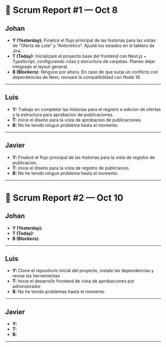 # 🧾 Scrum Report #1 — Oct 8

## Johan
- **Y (Yesterday):** Finalicé el flujo principal de las historias para las vistas de “Oferta de Lote” y “Anticrético”. Ajusté los estados en el tablero de Jira.  
- **T (Today):** Inicializaré el proyecto base del frontend con Next.js + TypeScript, configurando rutas y estructura de carpetas. Planeo dejar integrado el layout general.  
- **B (Blockers):** Ninguno por ahora. En caso de que surja un conflicto con dependencias de Next, revisaré la compatibilidad con Node 18.

---

## Luis
- **Y:** Trabaje en completar las historias para el registro e edicion de ofertas y la estructura para aprobacion de publicaciones.
- **T:** inicie el diseño para la vista de aprobacion de publicaciones.
- **B:** No he tenido ningun problema hasta el momento.

---

## Javier
- **Y:** Finalicé el flujo principal de las historias para la vista de registro de publicacion.
- **T:** inicie el diseño para la vista de registro de publicacion.
- **B:** No he tenido ningun problema hasta el momento.

---
# 🧾 Scrum Report #2 — Oct 10

## Johan
- **Y (Yesterday):**  
- **T (Today):** 
- **B (Blockers):** 

---

## Luis
- **Y:** Clone el repositorio inicial del proyecto, instale las dependencias y revise las herramientas  
- **T:** Inicie el desarrollo frontend de vista de aprobaciones por administrador
- **B:** No he tenido problemas hasta el momento

---

## Javier
- **Y:** 
- **T:** 
- **B:** 

---
